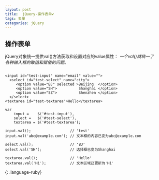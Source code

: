 ```yaml
---
layout: post
title:  jQuery-操作表单✔︎
tags: 表单
categories: jQuery
---
```





## 操作表单   
jQuery对象统一提供val()方法获取和设置对应的value属性：
*一个val()就统一了各种输入框的取值和赋值的问题。*

~~~

<input id="test-input" name="email" value="">
  <select id="test-select" name="city">
     <option value="BJ" selected >Beijing  </option>
     <option value="SH">          Shanghai </option>
     <option value="SZ">          Shenzhen </option>
  </select>
<textarea id="test-textarea">Hello</textarea>

var
    input =    $('#test-input'),
    select =   $('#test-select'),
    textarea = $('#test-textarea');

input.val();                  // 'test'
input.val('abc@example.com'); // 文本框的内容已变为abc@example.com

select.val();                 // 'BJ'
select.val('SH');             // 选择框已变为Shanghai

textarea.val();               // 'Hello'
textarea.val('Hi');           // 文本区域已更新为'Hi'
~~~
{: .language-ruby}


































